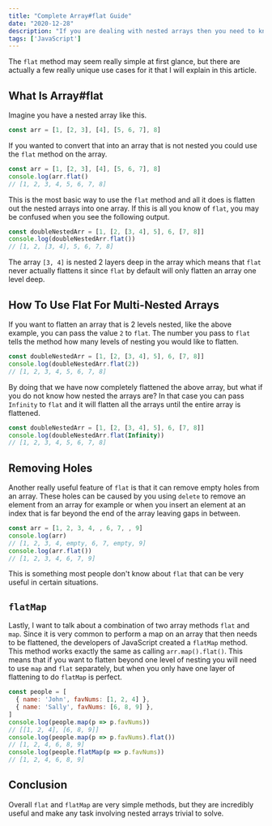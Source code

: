 ```yaml
---
title: "Complete Array#flat Guide"
date: "2020-12-28"
description: "If you are dealing with nested arrays then you need to know about the Array#flat method."
tags: ['JavaScript']
---
```


The `flat` method may seem really simple at first glance, but there are actually a few really unique use cases for it that I will explain in this article.

## What Is Array#flat

Imagine you have a nested array like this.
```js
const arr = [1, [2, 3], [4], [5, 6, 7], 8]
```
If you wanted to convert that into an array that is not nested you could use the `flat` method on the array.
```js
const arr = [1, [2, 3], [4], [5, 6, 7], 8]
console.log(arr.flat()
// [1, 2, 3, 4, 5, 6, 7, 8]
```
This is the most basic way to use the `flat` method and all it does is flatten out the nested arrays into one array. If this is all you know of `flat`, you may be confused when you see the following output.
```js
const doubleNestedArr = [1, [2, [3, 4], 5], 6, [7, 8]]
console.log(doubleNestedArr.flat())
// [1, 2, [3, 4], 5, 6, 7, 8]
```
The array `[3, 4]` is nested 2 layers deep in the array which means that `flat` never actually flattens it since `flat` by default will only flatten an array one level deep.

## How To Use Flat For Multi-Nested Arrays

If you want to flatten an array that is 2 levels nested, like the above example, you can pass the value `2` to `flat`. The number you pass to `flat` tells the method how many levels of nesting you would like to flatten.
```js
const doubleNestedArr = [1, [2, [3, 4], 5], 6, [7, 8]]
console.log(doubleNestedArr.flat(2))
// [1, 2, 3, 4, 5, 6, 7, 8]
```
By doing that we have now completely flattened the above array, but what if you do not know how nested the arrays are? In that case you can pass `Infinity` to `flat` and it will flatten all the arrays until the entire array is flattened.
```js
const doubleNestedArr = [1, [2, [3, 4], 5], 6, [7, 8]]
console.log(doubleNestedArr.flat(Infinity))
// [1, 2, 3, 4, 5, 6, 7, 8]
```

## Removing Holes

Another really useful feature of `flat` is that it can remove empty holes from an array. These holes can be caused by you using `delete` to remove an element from an array for example or when you insert an element at an index that is far beyond the end of the array leaving gaps in between.
```js
const arr = [1, 2, 3, 4, , 6, 7, , 9]
console.log(arr)
// [1, 2, 3, 4, empty, 6, 7, empty, 9]
console.log(arr.flat())
// [1, 2, 3, 4, 6, 7, 9]
```
This is something most people don't know about `flat` that can be very useful in certain situations.

## `flatMap`

Lastly, I want to talk about a combination of two array methods `flat` and `map`. Since it is very common to perform a map on an array that then needs to be flattened, the developers of JavaScript created a `flatMap` method. This method works exactly the same as calling `arr.map().flat()`. This means that if you want to flatten beyond one level of nesting you will need to use `map` and `flat` separately, but when you only have one layer of flattening to do `flatMap` is perfect.
```js
const people = [
  { name: 'John', favNums: [1, 2, 4] },
  { name: 'Sally', favNums: [6, 8, 9] },
]
console.log(people.map(p => p.favNums))
// [[1, 2, 4], [6, 8, 9]]
console.log(people.map(p => p.favNums).flat())
// [1, 2, 4, 6, 8, 9]
console.log(people.flatMap(p => p.favNums))
// [1, 2, 4, 6, 8, 9]
```

## Conclusion

Overall `flat` and `flatMap` are very simple methods, but they are incredibly useful and make any task involving nested arrays trivial to solve.